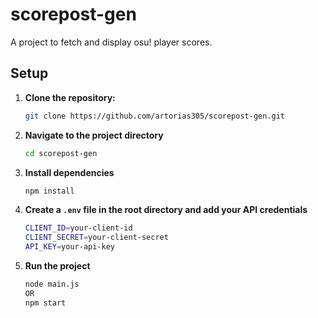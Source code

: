 # scorepost-gen

A project to fetch and display osu! player scores.

## Setup

1. **Clone the repository:**

   ```sh
   git clone https://github.com/artorias305/scorepost-gen.git

   ```

2. **Navigate to the project directory**

   ```sh
   cd scorepost-gen

   ```

3. **Install dependencies**

   ```sh
   npm install

   ```

4. **Create a `.env` file in the root directory and add your API credentials**

   ```sh
   CLIENT_ID=your-client-id
   CLIENT_SECRET=your-client-secret
   API_KEY=your-api-key

   ```

5. **Run the project**
   ```sh
   node main.js
   OR
   npm start
   ```
